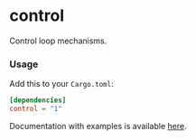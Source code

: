 control
=======

Control loop mechanisms.

### Usage

Add this to your `Cargo.toml`:

```toml
[dependencies]
control = "1"
```

Documentation with examples is available [here](https://docs.rs/control).
